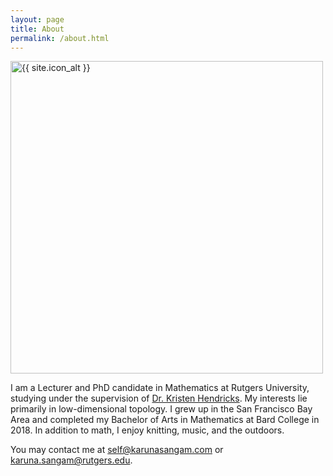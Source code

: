 ```yaml
---
layout: page
title: About
permalink: /about.html
---
```



<img src="{{ site.icon }}" class="center" alt="{{ site.icon_alt }}" width="500px">

I am a Lecturer and PhD candidate in Mathematics at Rutgers University, studying under the supervision of [Dr. Kristen Hendricks](https://sites.math.rutgers.edu/~kh754/). My interests lie primarily in low-dimensional topology. I grew up in the San Francisco Bay Area and completed my Bachelor of Arts in Mathematics at Bard College in 2018. In addition to math, I enjoy knitting, music, and the outdoors.

You may contact me at [self@karunasangam.com](mailto:self@karunasangam.com) or [karuna.sangam@rutgers.edu](mailto:karuna.sangam@rutgers.edu).